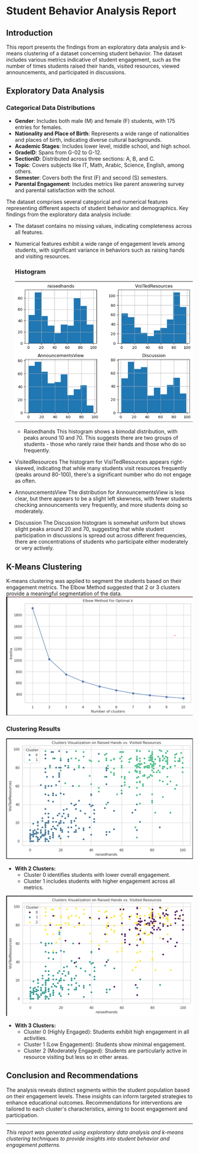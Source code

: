 
# Student Behavior Analysis Report

## Introduction
This report presents the findings from an exploratory data analysis and k-means clustering of a dataset concerning student behavior. The dataset includes various metrics indicative of student engagement, such as the number of times students raised their hands, visited resources, viewed announcements, and participated in discussions.

## Exploratory Data Analysis

### Categorical Data Distributions

- **Gender**: Includes both male (M) and female (F) students, with 175 entries for females.
- **Nationality and Place of Birth**: Represents a wide range of nationalities and places of birth, indicating diverse cultural backgrounds.
- **Academic Stages**: Includes lower level, middle school, and high school.
- **GradeID**: Spans from G-02 to G-12.
- **SectionID**: Distributed across three sections: A, B, and C.
- **Topic**: Covers subjects like IT, Math, Arabic, Science, English, among others.
- **Semester**: Covers both the first (F) and second (S) semesters.
- **Parental Engagement**: Includes metrics like parent answering survey and parental satisfaction with the school.


The dataset comprises several categorical and numerical features representing different aspects of student behavior and demographics. Key findings from the exploratory data analysis include:
- The dataset contains no missing values, indicating completeness across all features.
- Numerical features exhibit a wide range of engagement levels among students, with significant variance in behaviors such as raising hands and visiting resources.

  ### Histogram
  ![Image Alt Text](figures1/fig1.png)

  - Raisedhands
This histogram shows a bimodal distribution, with peaks around 10 and 70. This suggests there are two groups of students - those who rarely raise their hands and those who do so frequently.
 - VisitedResources
The histogram for VisITedResources appears right-skewed, indicating that while many students visit resources frequently (peaks around 80-100), there's a significant number who do not engage as often.
 - AnnouncementsView
The distribution for AnnouncementsView is less clear, but there appears to be a slight left skewness, with fewer students checking announcements very frequently, and more students doing so moderately.
 - Discussion
The Discussion histogram is somewhat uniform but shows slight peaks around 20 and 70, suggesting that while student participation in discussions is spread out across different frequencies, there are concentrations of students who participate either moderately or very actively.

## K-Means Clustering
K-means clustering was applied to segment the students based on their engagement metrics. The Elbow Method suggested that 2 or 3 clusters provide a meaningful segmentation of the data.
![Image Alt Text](figures1/fig2.png)
### Clustering Results

![Image Alt Text](figures1/fig4.png)
- **With 2 Clusters:**
  - Cluster 0 identifies students with lower overall engagement.
  - Cluster 1 includes students with higher engagement across all metrics.

![Image Alt Text](figures1/fig3.png)
- **With 3 Clusters:**
  - Cluster 0 (Highly Engaged): Students exhibit high engagement in all activities.
  - Cluster 1 (Low Engagement): Students show minimal engagement.
  - Cluster 2 (Moderately Engaged): Students are particularly active in resource visiting but less so in other areas.

## Conclusion and Recommendations
The analysis reveals distinct segments within the student population based on their engagement levels. These insights can inform targeted strategies to enhance educational outcomes. Recommendations for interventions are tailored to each cluster's characteristics, aiming to boost engagement and participation.



---

*This report was generated using exploratory data analysis and k-means clustering techniques to provide insights into student behavior and engagement patterns.*
